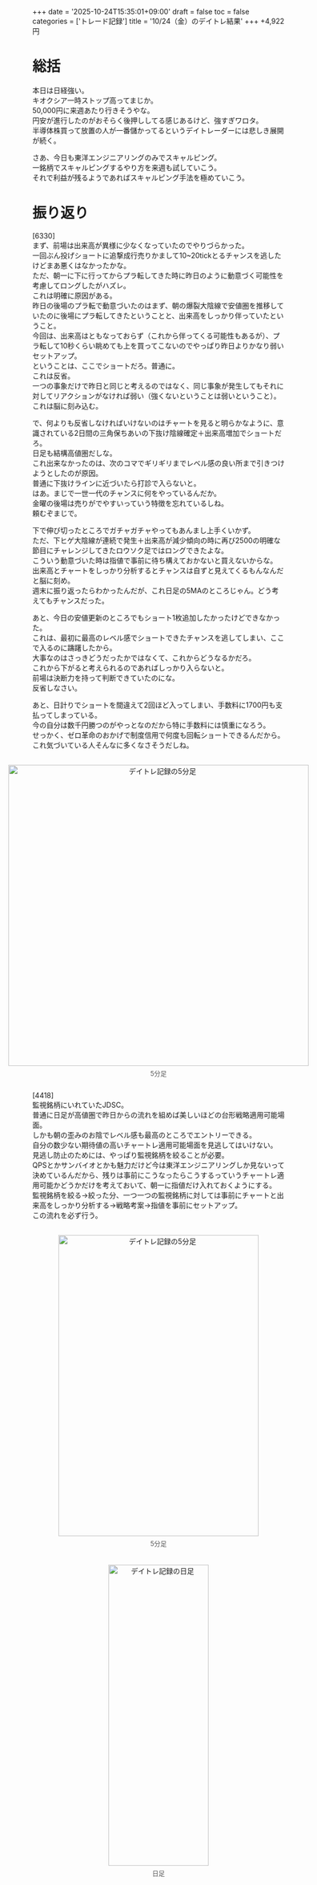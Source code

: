 +++
date = '2025-10-24T15:35:01+09:00'
draft = false
toc = false
categories = ['トレード記録']
title = '10/24（金）のデイトレ結果'
+++
+4,922円

# 総括
本日は日経強い。  
キオクシア一時ストップ高ってまじか。  
50,000円に来週あたり行きそうやな。  
円安が進行したのがおそらく後押ししてる感じあるけど、強すぎワロタ。  
半導体株買って放置の人が一番儲かってるというデイトレーダーには悲しき展開が続く。  

さあ、今日も東洋エンジニアリングのみでスキャルピング。  
一銘柄でスキャルピングするやり方を来週も試していこう。  
それで利益が残るようであればスキャルピング手法を極めていこう。  

# 振り返り
[6330]  
まず、前場は出来高が異様に少なくなっていたのでやりづらかった。  
一回ぶん投げショートに追撃成行売りかまして10~20tickとるチャンスを逃したけどまあ悪くはなかったかな。  
ただ、朝一に下に行ってからプラ転してきた時に昨日のように動意づく可能性を考慮してロングしたがハズレ。  
これは明確に原因がある。  
昨日の後場のプラ転で動意づいたのはまず、朝の爆裂大陰線で安値圏を推移していたのに後場にプラ転してきたということと、出来高をしっかり伴っていたということ。  
今回は、出来高はともなっておらず（これから伴ってくる可能性もあるが）、プラ転して10秒くらい眺めても上を買ってこないのでやっぱり昨日よりかなり弱いセットアップ。  
ということは、ここでショートだろ。普通に。  
これは反省。  
一つの事象だけで昨日と同じと考えるのではなく、同じ事象が発生してもそれに対してリアクションがなければ弱い（強くないということは弱いということ）。  
これは脳に刻み込む。  

で、何よりも反省しなければいけないのはチャートを見ると明らかなように、意識されている2日間の三角保ちあいの下抜け陰線確定＋出来高増加でショートだろ。  
日足も結構高値圏だしな。  
これ出来なかったのは、次のコマでギリギリまでレベル感の良い所まで引きつけようとしたのが原因。  
普通に下抜けラインに近づいたら打診で入らないと。  
はあ。まじで一世一代のチャンスに何をやっているんだか。  
金曜の後場は売りがでやすいっていう特徴を忘れているしね。  
頼むぞまじで。  

下で伸び切ったところでガチャガチャやってもあんまし上手くいかず。  
ただ、下ヒゲ大陰線が連続で発生＋出来高が減少傾向の時に再び2500の明確な節目にチャレンジしてきたロウソク足ではロングできたよな。  
こういう動意づいた時は指値で事前に待ち構えておかないと買えないからな。  
出来高とチャートをしっかり分析するとチャンスは自ずと見えてくるもんなんだと脳に刻め。  
週末に振り返ったらわかったんだが、これ日足の5MAのところじゃん。どう考えてもチャンスだった。  

あと、今日の安値更新のところでもショート1枚追加したかったけどできなかった。  
これは、最初に最高のレベル感でショートできたチャンスを逃してしまい、ここで入るのに躊躇したから。  
大事なのはさっきどうだったかではなくて、これからどうなるかだろ。  
これから下がると考えられるのであればしっかり入らないと。  
前場は決断力を持って判断できていたのにな。  
反省しなさい。  

あと、日計りでショートを間違えて2回ほど入ってしまい、手数料に1700円も支払ってしまっている。  
今の自分は数千円勝つのがやっとなのだから特に手数料には慎重になろう。  
せっかく、ゼロ革命のおかげで制度信用で何度も回転ショートできるんだから。  
これ気づいている人そんなに多くなさそうだしね。  
<div style="display: flex; gap: 20px; justify-content: center; flex-wrap: wrap; margin-top: 30px;">
<div style="text-align: center;">
<img src="/images/dailylog/6330/1024-5minutes.png" alt="デイトレ記録の5分足" width="600" height="600">
<p style="margin-top: 5px; font-size: 0.9em; color: #555;">5分足</p>
</div>
</div>

[4418]  
監視銘柄にいれていたJDSC。  
普通に日足が高値圏で昨日からの流れを組めば美しいほどの台形戦略適用可能場面。  
しかも朝の歪みのお陰でレベル感も最高のところでエントリーできる。  
自分の数少ない期待値の高いチャートレ適用可能場面を見逃してはいけない。  
見逃し防止のためには、やっぱり監視銘柄を絞ることが必要。  
QPSとかサンバイオとかも魅力だけど今は東洋エンジニアリングしか見ないって決めているんだから、残りは事前にこうなったらこうするっていうチャートレ適用可能かどうかだけを考えておいて、朝一に指値だけ入れておくようにする。  
監視銘柄を絞る→絞った分、一つ一つの監視銘柄に対しては事前にチャートと出来高をしっかり分析する→戦略考案→指値を事前にセットアップ。  
この流れを必ず行う。
<div style="display: flex; gap: 20px; justify-content: center; flex-wrap: wrap; margin-top: 30px;">
<div style="text-align: center;">
<img src="/images/dailylog/4418/1024-5minutes.png" alt="デイトレ記録の5分足" width="400" height="600">
<p style="margin-top: 5px; font-size: 0.9em; color: #555;">5分足</p>
</div>
<div style="text-align: center;">
<img src="/images/dailylog/4418/1024-day.png" alt="デイトレ記録の日足" width="200" height="600">
<p style="margin-top: 5px; font-size: 0.9em; color: #555;">日足</p>
</div>
</div>
